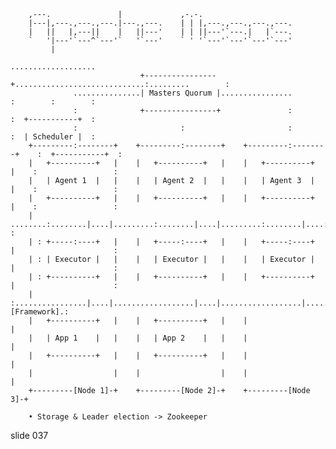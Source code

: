         
        ,---.               |             ,-.-.
        |---|,---.,---.,---.|---.,---.    | | |,---.,---.,---.,---.
        |   ||   |,---||    |   ||---'    | | ||---'`---.|   |`---.
        `   '|---'`---^`---'`   '`---'    ` ' '`---'`---'`---'`---'
             |
                                                                                ...................
                                 +----------------+.............................:.........        :
                  ...............| Masters Quorum |................             :        :        :
                  :              +----------------+               :             :  +-----------+  :
                  :                       :                       :             :  | Scheduler |  :
        +---------:--------+    +---------:--------+    +---------:--------+    :  +-----------+  :
        |   +----------+   |    |   +----------+   |    |   +----------+   |    :                 :
        |   | Agent 1  |   |    |   | Agent 2  |   |    |   | Agent 3  |   |    :                 :
        |   +----------+   |    |   +----------+   |    |   +----------+   |    :                 :
        | ........:........|....|.........:........|....|.........:........|....:                 :
        | : +-----:----+   |    |   +-----:----+   |    |   +-----:----+   |                      :
        | : | Executor |   |    |   | Executor |   |    |   | Executor |   |                      :
        | : +----------+   |    |   +----------+   |    |   +----------+   |                      :
        | :................|....|..................|....|..................|..........[Framework].:
        |   +----------+   |    |   +----------+   |    |                  |
        |   | App 1    |   |    |   | App 2    |   |    |                  |
        |   +----------+   |    |   +----------+   |    |                  |
        |                  |    |                  |    |                  |
        +---------[Node 1]-+    +---------[Node 2]-+    +---------[Node 3]-+

        • Storage & Leader election -> Zookeeper

















































































slide 037
